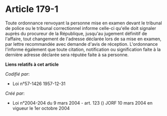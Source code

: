 # Article 179-1

Toute ordonnance renvoyant la personne mise en examen devant le tribunal de police ou le tribunal correctionnel informe
celle-ci qu'elle doit signaler auprès du procureur de la République, jusqu'au jugement définitif de l'affaire, tout
changement de l'adresse déclarée lors de sa mise en examen, par lettre recommandée avec demande d'avis de réception.
L'ordonnance l'informe également que toute citation, notification ou signification faite à la dernière adresse déclarée sera
réputée faite à sa personne.

**Liens relatifs à cet article**

_Codifié par_:

  - Loi n°57-1426 1957-12-31

_Créé par_:

  - Loi n°2004-204 du 9 mars 2004 - art. 123 () JORF 10 mars 2004 en vigueur le 1er octobre 2004
